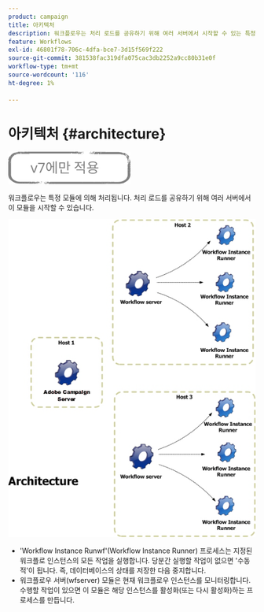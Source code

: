 ```yaml
---
product: campaign
title: 아키텍처
description: 워크플로우는 처리 로드를 공유하기 위해 여러 서버에서 시작할 수 있는 특정 모듈에 의해 처리됩니다.
feature: Workflows
exl-id: 46801f78-706c-4dfa-bce7-3d15f569f222
source-git-commit: 381538fac319dfa075cac3db2252a9cc80b31e0f
workflow-type: tm+mt
source-wordcount: '116'
ht-degree: 1%

---
```


# 아키텍처 {#architecture}

![](../../assets/v7-only.svg)

워크플로우는 특정 모듈에 의해 처리됩니다. 처리 로드를 공유하기 위해 여러 서버에서 이 모듈을 시작할 수 있습니다.

![](assets/architecture.png)

* &#39;Workflow Instance Runwf&#39;(Workflow Instance Runner) 프로세스는 지정된 워크플로 인스턴스의 모든 작업을 실행합니다. 당분간 실행할 작업이 없으면 &#39;수동적&#39;이 됩니다. 즉, 데이터베이스의 상태를 저장한 다음 중지합니다.
* 워크플로우 서버(wfserver) 모듈은 현재 워크플로우 인스턴스를 모니터링합니다. 수행할 작업이 있으면 이 모듈은 해당 인스턴스를 활성화(또는 다시 활성화)하는 프로세스를 만듭니다.
